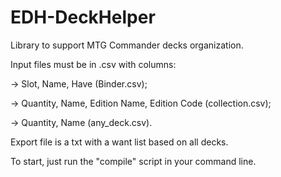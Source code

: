 # EDH-DeckHelper
 
Library to support MTG Commander decks organization.

Input files must be in .csv with columns:

-> Slot, Name, Have (Binder.csv);

-> Quantity, Name, Edition Name, Edition Code (collection.csv);

-> Quantity, Name (any_deck.csv).

Export file is a txt with a want list based on all decks.

To start, just run the "compile" script in your command line.
